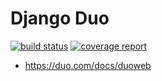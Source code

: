# Django Duo

[![build status](https://git.cssnr.com/shane/django-duo/badges/master/build.svg)](https://git.cssnr.com/shane/django-duo/commits/master) [![coverage report](https://git.cssnr.com/shane/django-duo/badges/master/coverage.svg)](https://git.cssnr.com/shane/django-duo/commits/master)

- https://duo.com/docs/duoweb
